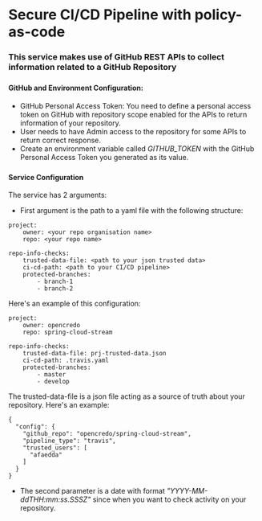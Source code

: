 # Secure CI/CD Pipeline with policy-as-code
### This service makes use of GitHub REST APIs to collect information related to a GitHub Repository   
###
#### GitHub and Environment Configuration:
- GitHub Personal Access Token: You need to define a personal access token on GitHub with repository scope enabled for the APIs to return information of your repository.
- User needs to have Admin access to the repository for some APIs to return correct response.
- Create an environment variable called *GITHUB_TOKEN* with the GitHub Personal Access Token you generated as its value.

###
#### Service Configuration
The service has 2 arguments:  
- First argument is the path to a yaml file with the following structure:  

````
project:
    owner: <your repo organisation name>
    repo: <your repo name>

repo-info-checks:
    trusted-data-file: <path to your json trusted data>
    ci-cd-path: <path to your CI/CD pipeline>
    protected-branches:
        - branch-1
        - branch-2
````

Here's an example of this configuration:
````
project:
    owner: opencredo
    repo: spring-cloud-stream

repo-info-checks:
    trusted-data-file: prj-trusted-data.json
    ci-cd-path: .travis.yaml
    protected-branches:
        - master
        - develop
````

The trusted-data-file is a json file acting as a source of truth about your repository. 
Here's an example: 

````
{
  "config": {
    "github_repo": "opencredo/spring-cloud-stream",
    "pipeline_type": "travis",
    "trusted_users": [
      "afaedda"
    ]
  }
}

````

- The second parameter is a date with format *"YYYY-MM-ddTHH:mm:ss.SSSZ"* since when you want to check activity on your repository.
